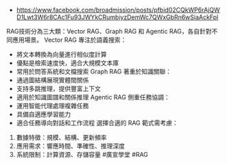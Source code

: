 
* https://www.facebook.com/broadmission/posts/pfbid02CQkWP6rAjQWD1Lwt3W6r8CAc1Fu93JWYkCRumbiyzDemWc7QWxGbRn6wSiaAckFpl

RAG技術分為三大類：Vector RAG、Graph RAG 和 Agentic RAG，各自針對不同應用場景。
Vector RAG 專注於語義搜索：
- 將文本轉換為向量進行相似度計算
- 優點是檢索速度快，適合大規模文本庫
- 常用於問答系統和文檔搜索
Graph RAG 著重於知識關聯：
- 通過圖結構展現實體間關係
- 支持多跳推理，提供豐富上下文
- 適用於知識圖譜和關係推理
Agentic RAG 側重任務協調：
- 運用智能代理處理複雜任務
- 具備自適應學習能力
- 適合任務導向對話和工作流程
選擇合適的 RAG 範式需考慮：
1. 數據特徵：規模、結構、更新頻率
2. 應用需求：響應時間、準確性、推理深度
3. 系統限制：計算資源、存儲容量
#廣宣學堂 #RAG